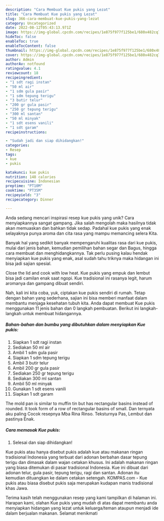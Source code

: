 ```yaml
---
description: "Cara Membuat Kue pukis yang Lezat"
title: "Cara Membuat Kue pukis yang Lezat"
slug: 366-cara-membuat-kue-pukis-yang-lezat
category: Uncategorized
date: 2022-08-12T05:43:13.971Z
image: https://img-global.cpcdn.com/recipes/1e875f977f125be1/680x482cq70/kue-pukis-foto-resep-utama.jpg
hideToc: false
enableToc: true
enableTocContent: false
thumbnail: https://img-global.cpcdn.com/recipes/1e875f977f125be1/680x482cq70/kue-pukis-foto-resep-utama.jpg
cover: https://img-global.cpcdn.com/recipes/1e875f977f125be1/680x482cq70/kue-pukis-foto-resep-utama.jpg
author: Admin
authorAv: notfound
ratingvalue: 4.1
reviewcount: 18
recipeingredient:
- "1 sdt ragi instan"
- "50 ml air"
- "1 sdm gula pasir"
- "1 sdm tepung terigu"
- "3 butir telur"
- "200 gr gula pasir"
- "250 gr tepung terigu"
- "300 ml santan"
- "50 ml minyak"
- "1 sdt esens vanili"
- "1 sdt garam"
recipeinstructions:

- "Sudah jadi dan siap dihidangkan!"
categories:
- Resep
tags:
- kue
- pukis

katakunci: kue pukis 
nutrition: 148 calories
recipecuisine: Indonesian
preptime: "PT10M"
cooktime: "PT35M"
recipeyield: "3"
recipecategory: Dinner

---
```





Anda sedang mencari inspirasi resep kue pukis yang unik? Cara menyiapkannya sangat gampang. Jika salah mengolah maka hasilnya tidak akan memuaskan dan bahkan tidak sedap. Padahal kue pukis yang enak selayaknya punya aroma dan cita rasa yang mampu memancing selera Kita.





Banyak hal yang sedikit banyak mempengaruhi kualitas rasa dari kue pukis, mulai dari jenis bahan, kemudian pemilihan bahan segar dan Bagus, hingga cara membuat dan menghidangkannya. Tak perlu pusing kalau hendak menyiapkan kue pukis yang enak,      asal sudah tahu triknya maka hidangan ini bisa jadi sajian spesial.














Close the lid and cook with low heat. Kue pukis yang empuk dan lembut bisa jadi camilan enak saat ngopi. Kue tradisional ini rasanya legit, harum aromanya dan gampang dibuat sendiri.






Nah, kali ini kita coba, yuk, ciptakan kue pukis sendiri di rumah. Tetap dengan bahan yang sederhana, sajian ini bisa memberi manfaat dalam membantu menjaga kesehatan tubuh kita. Anda dapat membuat Kue pukis menggunakan 11 jenis bahan dan 0 langkah pembuatan. Berikut ini langkah-langkah untuk membuat hidangannya.

<!--inarticleads1-->

##### Bahan-bahan dan bumbu yang dibutuhkan dalam menyiapkan Kue pukis:

1. Siapkan 1 sdt ragi instan
1. Sediakan 50 ml air
1. Ambil 1 sdm gula pasir
1. Siapkan 1 sdm tepung terigu
1. Ambil 3 butir telur
1. Ambil 200 gr gula pasir
1. Sediakan 250 gr tepung terigu
1. Sediakan 300 ml santan
1. Ambil 50 ml minyak
1. Gunakan 1 sdt esens vanili
1. Siapkan 1 sdt garam


The mold pan is similar to muffin tin but has rectangular basins instead of rounded. It took form of a row of rectangular basins of small. Dan ternyata aku paling Cocok resepnya Mba Rina Rinso. Teksturnya Pas, Lembut dan pastinya Enak. 

<!--inarticleads2-->

##### Cara memasak Kue pukis:


1. Selesai dan siap dihidangkan!

Kue pukis atau hanya disebut pukis adalah kue atau makanan ringan tradisional Indonesia yang terbuat dari adonan berbahan dasar tepung terigu dan dimasak dalam wajan cetakan khusus. Ini adalah makanan ringan yang biasa ditemukan di pasar tradisional Indonesia. Kue ini dibuat dari adonan telur, gula pasir, tepung terigu, ragi dan santan. Adonan itu kemudian dituangkan ke dalam cetakan setengah. KOMPAS.com - Kue pukis atau biasa disebut pukis saja merupakan kudapan manis tradisional khas Jawa. 

Terima kasih telah menggunakan resep yang kami tampilkan di halaman ini. Harapan kami, olahan Kue pukis yang mudah di atas dapat membantu anda menyiapkan hidangan yang lezat untuk keluarga/teman ataupun menjadi ide dalam berjualan makanan. Selamat menikmati
